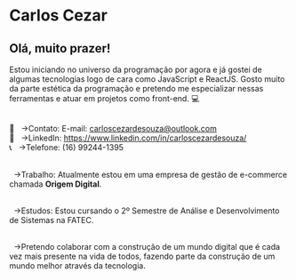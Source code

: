 # Carlos Cezar

## Olá, muito prazer!

Estou iniciando no universo da programação por agora e já gostei de algumas 
tecnologias logo de cara como JavaScript e ReactJS. Gosto muito da parte 
estética da programação e pretendo me especializar nessas ferramentas e 
atuar em projetos como front-end. :computer:

<br/> :email: &nbsp; ->Contato:  E-mail: carloscezardesouza@outlook.com
<br/> :link: &nbsp; ->LinkedIn: https://www.linkedin.com/in/carloscezardesouza/
<br/> :telephone_receiver: &nbsp; ->Telefone: (16) 99244-1395
            
<br/> &nbsp; ->Trabalho: Atualmente estou em uma empresa de gestão de e-commerce 
chamada **Origem Digital**.

<br/> &nbsp; ->Estudos: Estou cursando o 2º Semestre de Análise e Desenvolvimento de Sistemas na FATEC.

<br/> &nbsp; ->Pretendo colaborar com a construção de um mundo digital que é cada vez mais presente na 
vida de todos, fazendo parte da construção de um mundo melhor através da tecnologia.
